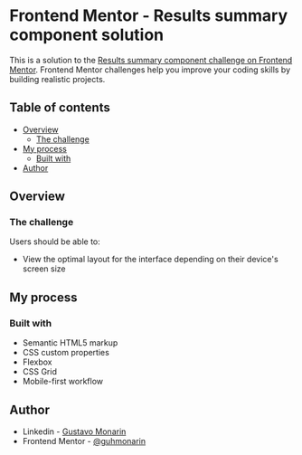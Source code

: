 # Frontend Mentor - Results summary component solution

This is a solution to the [Results summary component challenge on Frontend Mentor](https://www.frontendmentor.io/challenges/results-summary-component-CE_K6s0maV). Frontend Mentor challenges help you improve your coding skills by building realistic projects. 

## Table of contents

- [Overview](#overview)
  - [The challenge](#the-challenge)
- [My process](#my-process)
  - [Built with](#built-with)
- [Author](#author)


## Overview

### The challenge

Users should be able to:

- View the optimal layout for the interface depending on their device's screen size

## My process

### Built with

- Semantic HTML5 markup
- CSS custom properties
- Flexbox
- CSS Grid
- Mobile-first workflow

## Author

- Linkedin - [Gustavo Monarin](https://www.linkedin.com/in/gustavo-monarin-652672127/)
- Frontend Mentor - [@guhmonarin](https://www.frontendmentor.io/profile/guhmonarin)

